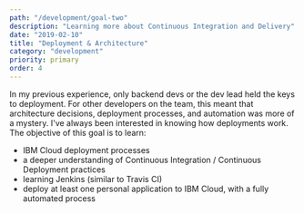 ```yaml
---
path: "/development/goal-two"
description: "Learning more about Continuous Integration and Delivery"
date: "2019-02-10"
title: "Deployment & Architecture"
category: "development"
priority: primary
order: 4
---
```


In my previous experience, only backend devs or the dev lead held the keys to deployment. For other developers on the team, this meant that architecture decisions, deployment processes, and automation was more of a mystery. I've always been interested in knowing how deployments work. The objective of this goal is to learn:

  - IBM Cloud deployment processes
  - a deeper understanding of Continuous Integration / Continuous Deployment practices
  - learning Jenkins (similar to Travis CI)
  - deploy at least one personal application to IBM Cloud, with a fully automated process
